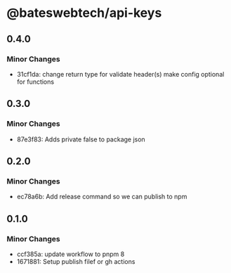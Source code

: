 # @bateswebtech/api-keys

## 0.4.0

### Minor Changes

- 31cf1da: change return type for validate header(s)
  make config optional for functions

## 0.3.0

### Minor Changes

- 87e3f83: Adds private false to package json

## 0.2.0

### Minor Changes

- ec78a6b: Add release command so we can publish to npm

## 0.1.0

### Minor Changes

- ccf385a: update workflow to pnpm 8
- 1671881: Setup publish filef or gh actions
